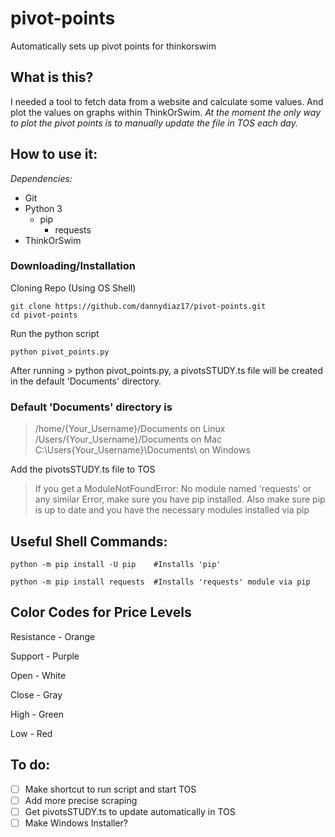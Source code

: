 #  **pivot-points**
Automatically sets up pivot points for thinkorswim

## **What is this?**
I needed a tool to fetch data from a website and calculate some values. And plot the values on graphs within ThinkOrSwim.
*At the moment the only way to plot the pivot points is to manually update the file in TOS each day.*

## **How to use it:**
*Dependencies:*
- Git
- Python 3
   - pip
      - requests
- ThinkOrSwim

### **Downloading/Installation**
Cloning Repo (Using OS Shell)
```
git clone https://github.com/dannydiaz17/pivot-points.git
cd pivot-points
```
Run the python script
```
python pivot_points.py
```

After running > python pivot_points.py, a pivotsSTUDY.ts file will be created in the default 'Documents' directory.
### Default 'Documents' directory is
> /home/{Your_Username}/Documents on Linux  
> /Users/{Your_Username}/Documents on Mac   
> C:\Users\{Your_Username}\Documents\ on Windows  

Add the pivotsSTUDY.ts file to TOS

> If you get a ModuleNotFoundError: No module named 'requests'
> or any similar Error, make sure you have pip installed.
> Also make sure pip is up to date and you have the necessary modules installed via pip
## Useful Shell Commands:

```
python -m pip install -U pip    #Installs 'pip'

python -m pip install requests  #Installs 'requests' module via pip
```

## Color Codes for Price Levels

Resistance  -  Orange

Support     -  Purple

Open        -  White

Close       -  Gray

High        -  Green

Low         -  Red


## To do:

- [ ] Make shortcut to run script and start TOS
- [ ] Add more precise scraping
- [ ] Get pivotsSTUDY.ts to update automatically in TOS
- [ ] Make Windows Installer?
